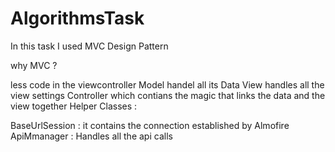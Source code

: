 # AlgorithmsTask

In this task I used MVC Design Pattern

why MVC ?

less code in the viewcontroller
Model handel all its Data
View handles all the view settings
Controller which contians the magic that links the data and the view together
Helper Classes :

BaseUrlSession : it contains the connection established by Almofire
ApiMmanager : Handles all the api calls






